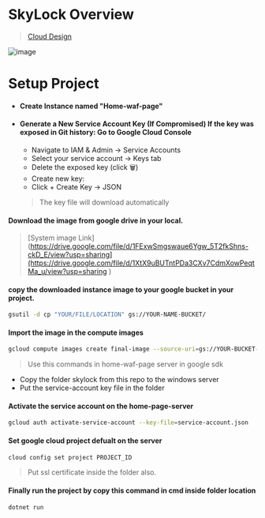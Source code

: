 # SkyLock Overview

> [Cloud Design](https://lucid.app/lucidchart/653b6064-8614-4b5c-a439-d4f0fa0e74bb/edit?viewport_loc=-1206%2C-1031%2C7461%2C3444%2CHowzCfBBZfS3&invitationId=inv_cc63fb54-d18e-45d9-b8c4-75c0f7fe9e22)



![image](https://github.com/user-attachments/assets/35f638f0-6c7e-47b3-b612-8df1c6cf68c7)


# Setup Project

- #### Create Instance named "Home-waf-page"

- #### Generate a New Service Account Key (If Compromised) If the key was exposed in Git history: Go to Google Cloud Console
  - Navigate to IAM & Admin → Service Accounts
  - Select your service account → Keys tab
  - Delete the exposed key (click 🗑️)
  - Create new key:
  - Click + Create Key → JSON
    
  > The key file will download automatically

#### Download the image from google drive in your local.
> [System image Link](https://drive.google.com/file/d/1FExwSmgswaue6Ygw_5T2fkShns-ckD_E/view?usp=sharing](https://drive.google.com/file/d/1XtX9uBUTntPDa3CXv7CdmXowPeqtMa_u/view?usp=sharing )

#### copy the downloaded instance image to your google bucket in your project.
  
```bash
gsutil -d cp "YOUR/FILE/LOCATION" gs://YOUR-NAME-BUCKET/
```

#### Import the image in the compute images
```bash
gcloud compute images create final-image --source-uri=gs://YOUR-BUCKET-NAME/my-image-export.tar.gz --storage-location=us-central1
```

> Use this commands in home-waf-page server in google sdk

- Copy the folder skylock from this repo to the windows server
- Put the service-account key file in the folder

#### Activate the service account on the home-page-server

```bash
gcloud auth activate-service-account --key-file=service-account.json
```

#### Set google cloud project defualt on the server
```bash
cloud config set project PROJECT_ID
```

> Put ssl certificate inside the folder also.

#### Finally run the project by copy this command in cmd inside folder location

```bash
dotnet run
```






